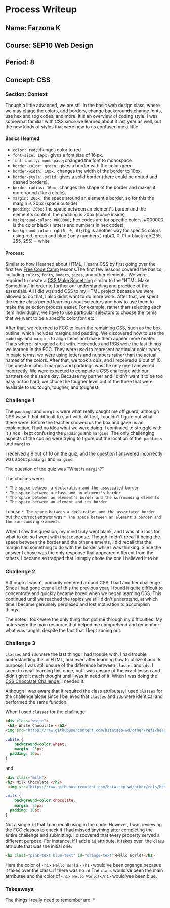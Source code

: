 # Process Writeup

## Name: Farzona K
## Course: SEP10 Web Design
## Period: 8
## Concept: CSS

### Section: Context 
Though a little advanced, we are still in the basic web design class, where we may chage the colors, add borders, change backgrounds,change fonts, use hex and rbg codes, and more. It is an overview of coding style. I was somewhat familiar with CSS since we learned about it last year as well, but the new kinds of styles that were new to us confused me a little. 

#### Basics I learned: 
* `color: red;`changes color to red 
* `font-size: 16px;` gives a font size of 16 px.
* `font-family: monospace;`changed the font to monospace
* `border-color: green;` gives a border with the color green.
* `border-width: 10px;` changes the width of the border to 10px.
* `border-style: solid;` gives a solid border (there could be dotted and dashed borders). 
* `border-radius: 10px;` changes the shape of the border and makes it more round (like a circle).
* `margin: 20px;` the space around an element's border, so for this the margin is 20px (space outside) 
* `padding: 20px;` the space between an element's border and the element's content, the padding is 20px (space inside) 
* `background-color: #000000;` hex codes are for specific colors, #000000 is the color black ( letters and numbers in hex codes) 
* `background-color: rgb(0, 0, 0);`rbg is another way for specific colors using red, green and blue ( only numbers ) rgb(0, 0, 0) = black rgb(255, 255, 255) = white
   

#### Process: 
Similar to how I learned about HTML, I learnt CSS by first going over the first few [Free Code Camp](https://freecodecamp.org/) lessons.The first few lessons covered the basics, including `colors`, `fonts`, `boders`, `sizes`, and other elements. We were required to create a [CSS Make Something](https://app.pickcode.io/project/cm2m6o8x07znlpuunw5afu306) similar to the "HTML Make Something" in order to further our understanding and practice of the essentials. All I did was add CSS to my HTML project becasue we were allowed to do that, I also didnt want to do more work. After that, we spent the entire class period learning about selectors and how to use them to make the selection process easier. For example, rather than selecting each item individually, we have to use particular selectors to choose the items that we want to be a specific color,font etc. 

After that, we returned to FCC to learn the remaining CSS, such as the box outline, which includes margins and padding. We discovered how to use the `paddings` and `margins` to align items and make them appear more neater. Thats where I struggled a bit with. Hex codes and RGB were the last things we learned in the FCC. They were used to represent particular color types. In basic terms, we were using letters and numbers rather than the actual names of the colors. After that, we took a quiz, and I received a 9 out of 10. The question about margins and paddings was the only one I answered incorrectly. We were expected to complete a CSS challenge with our partners on the same day. Because my partner and I didn't want it to be too easy or too hard, we chose the tougher level out of the three that were available to us: tough, tougher, and toughest. 

### Challenge 1
The  `paddings` and `margins` were what really caught me off guard, although CSS wasn't that difficult to start with. At first, I couldn't figure out what these were. Before the teacher showed us the box and gave us an explanation, I had no idea what we were doing. I continued to struggle with it since I kept confusing the  `paddings` and `margins`. The only challenging aspects of the coding were trying to figure out the location of the  `paddings` and `margins`

I received a 9 out of 10 on the quiz, and the question I answered incorrectly was about `paddings` and `margins`.

The question of the quiz was "What is `margin`?"

The choices were: 

```HTML
* The space between a declaration and the associated border 
* The space between a class and an element's border
* The space between an element's border and the surrounding elements
* The space between an element and its border
```
I chose ```* The space between a declaration and the associated border ``` but the correct answer was ``` * The space between an element's border and the surrounding elements ```

When I saw the question, my mind truly went blank, and I was at a loss for what to do, so I went with that response. Though I didn't recall it being the space between the border and the other elements, I did recall that the margin had something to do with the border while I was thinking. Since the answer I chose was the only response that appeared different from the others, I became so trapped that I simply chose the one I believed it to be. 

### Challenge 2
Although it wasn't primarily centered around CSS, I had another challenge. Since I had gone over all of this the previous year, I found it quite difficult to concentrate and quickly became bored when we began learning CSS. This continued until we reached the topics we still didn't understand, at which time I became genuinely perplexed and lost motivation to accomplish things. 

The notes I took were the only thing that got me through my difficulties. My notes were the main resource that helped me comprehend and remember what was taught, despite the fact that I kept zoning out.  

### Challenge 3
`classes` and `ids` were the last things I had trouble with. I had trouble understanding this in HTML, and even after learning how to utilize it and its purpose, I was still unsure of the difference between `classes` and `ids`.  I seem to recall learning this once, but I was unsure of the exact lesson and didn't give it much thought until I was in need of it. When I was doing the [CSS Chocolate Challenge](https://app.pickcode.io/project/cm2w6obbyjpkzxvnyod1dzgjx), I needed it.

Although I was aware that it required the class attributes, I used `classes` for the challenge alone since I believed that `classes` and `ids` were identical and performed the same function. 

When I used `classes` for the challnege: 

```HTML
<div class="white">
 <h2> White Chocolate </h2>
<img src="https://raw.githubusercontent.com/hstatsep-wd/other/refs/heads/main/chocolate/img/white.jpg" img class="below-image">
```
```CSS
.white { 
    background-color:wheat;
    margin: 25px;
  padding: 10px;
}
```

and 

```HTML
<div class="milk">
<h2> Milk Chocolate </h2>
 <img src="https://raw.githubusercontent.com/hstatsep-wd/other/refs/heads/main/chocolate/img/milk.jpg" img class="below-image">>
```
```CSS
.milk { 
    background-color:chocolate;
    margin: 25px;
  padding: 10px;
}
```
Not a single `id` that I can recall using in the code. However, I was reviewing the FCC classes to check if I had missed anything after completing the entire challenge and submitting. I discovered that every property served a different purpose. For instance, if I add a `id` attribute, it takes over  the `class` attribute that was the initial one. 

```HTML
<h1 class="pink-text blue-text" id="orange-text">Hello World!</h1>
```

Here the color of ``` <h1> Hello World!</h1> ``` would've been organge becasue it takes over the class. If there was no `id` The `class` would've been the main atrributee and the color of ``` <h1> Hello World!</h1> ``` would'vee been blue. 


### Takeaways
The things I really need to remember are: 
* 

